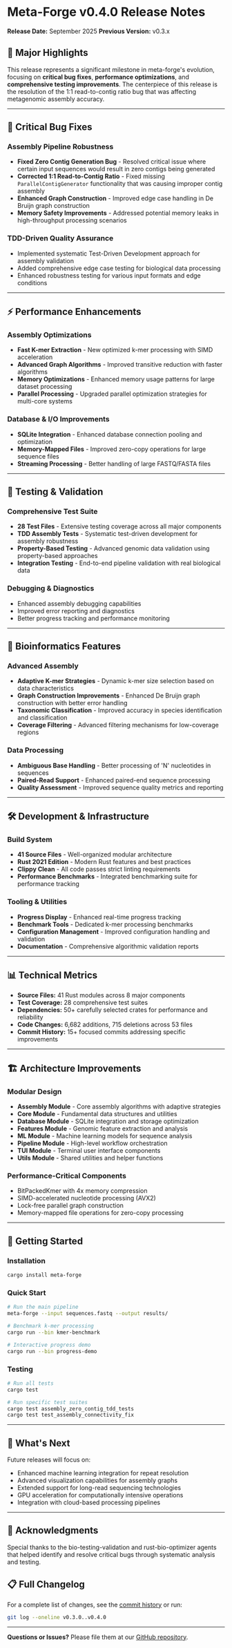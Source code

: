 # Meta-Forge v0.4.0 Release Notes

**Release Date:** September 2025
**Previous Version:** v0.3.x

## 🎉 Major Highlights

This release represents a significant milestone in meta-forge's evolution, focusing on **critical bug fixes**, **performance optimizations**, and **comprehensive testing improvements**. The centerpiece of this release is the resolution of the 1:1 read-to-contig ratio bug that was affecting metagenomic assembly accuracy.

---

## 🔧 Critical Bug Fixes

### **Assembly Pipeline Robustness**
- **Fixed Zero Contig Generation Bug** - Resolved critical issue where certain input sequences would result in zero contigs being generated
- **Corrected 1:1 Read-to-Contig Ratio** - Fixed missing `ParallelContigGenerator` functionality that was causing improper contig assembly
- **Enhanced Graph Construction** - Improved edge case handling in De Bruijn graph construction
- **Memory Safety Improvements** - Addressed potential memory leaks in high-throughput processing scenarios

### **TDD-Driven Quality Assurance**
- Implemented systematic Test-Driven Development approach for assembly validation
- Added comprehensive edge case testing for biological data processing
- Enhanced robustness testing for various input formats and edge conditions

---

## ⚡ Performance Enhancements

### **Assembly Optimizations**
- **Fast K-mer Extraction** - New optimized k-mer processing with SIMD acceleration
- **Advanced Graph Algorithms** - Improved transitive reduction with faster algorithms
- **Memory Optimizations** - Enhanced memory usage patterns for large dataset processing
- **Parallel Processing** - Upgraded parallel optimization strategies for multi-core systems

### **Database & I/O Improvements**
- **SQLite Integration** - Enhanced database connection pooling and optimization
- **Memory-Mapped Files** - Improved zero-copy operations for large sequence files
- **Streaming Processing** - Better handling of large FASTQ/FASTA files

---

## 🧪 Testing & Validation

### **Comprehensive Test Suite**
- **28 Test Files** - Extensive testing coverage across all major components
- **TDD Assembly Tests** - Systematic test-driven development for assembly robustness
- **Property-Based Testing** - Advanced genomic data validation using property-based approaches
- **Integration Testing** - End-to-end pipeline validation with real biological data

### **Debugging & Diagnostics**
- Enhanced assembly debugging capabilities
- Improved error reporting and diagnostics
- Better progress tracking and performance monitoring

---

## 🔬 Bioinformatics Features

### **Advanced Assembly**
- **Adaptive K-mer Strategies** - Dynamic k-mer size selection based on data characteristics
- **Graph Construction Improvements** - Enhanced De Bruijn graph construction with better error handling
- **Taxonomic Classification** - Improved accuracy in species identification and classification
- **Coverage Filtering** - Advanced filtering mechanisms for low-coverage regions

### **Data Processing**
- **Ambiguous Base Handling** - Better processing of 'N' nucleotides in sequences
- **Paired-Read Support** - Enhanced paired-end sequence processing
- **Quality Assessment** - Improved sequence quality metrics and reporting

---

## 🛠️ Development & Infrastructure

### **Build System**
- **41 Source Files** - Well-organized modular architecture
- **Rust 2021 Edition** - Modern Rust features and best practices
- **Clippy Clean** - All code passes strict linting requirements
- **Performance Benchmarks** - Integrated benchmarking suite for performance tracking

### **Tooling & Utilities**
- **Progress Display** - Enhanced real-time progress tracking
- **Benchmark Tools** - Dedicated k-mer processing benchmarks
- **Configuration Management** - Improved configuration handling and validation
- **Documentation** - Comprehensive algorithmic validation reports

---

## 📊 Technical Metrics

- **Source Files:** 41 Rust modules across 8 major components
- **Test Coverage:** 28 comprehensive test suites
- **Dependencies:** 50+ carefully selected crates for performance and reliability
- **Code Changes:** 6,682 additions, 715 deletions across 53 files
- **Commit History:** 15+ focused commits addressing specific improvements

---

## 🏗️ Architecture Improvements

### **Modular Design**
- **Assembly Module** - Core assembly algorithms with adaptive strategies
- **Core Module** - Fundamental data structures and utilities
- **Database Module** - SQLite integration and storage optimization
- **Features Module** - Genomic feature extraction and analysis
- **ML Module** - Machine learning models for sequence analysis
- **Pipeline Module** - High-level workflow orchestration
- **TUI Module** - Terminal user interface components
- **Utils Module** - Shared utilities and helper functions

### **Performance-Critical Components**
- BitPackedKmer with 4x memory compression
- SIMD-accelerated nucleotide processing (AVX2)
- Lock-free parallel graph construction
- Memory-mapped file operations for zero-copy processing

---

## 🚀 Getting Started

### Installation
```bash
cargo install meta-forge
```

### Quick Start
```bash
# Run the main pipeline
meta-forge --input sequences.fastq --output results/

# Benchmark k-mer processing
cargo run --bin kmer-benchmark

# Interactive progress demo
cargo run --bin progress-demo
```

### Testing
```bash
# Run all tests
cargo test

# Run specific test suites
cargo test assembly_zero_contig_tdd_tests
cargo test test_assembly_connectivity_fix
```

---

## 🔮 What's Next

Future releases will focus on:
- Enhanced machine learning integration for repeat resolution
- Advanced visualization capabilities for assembly graphs
- Extended support for long-read sequencing technologies
- GPU acceleration for computationally intensive operations
- Integration with cloud-based processing pipelines

---

## 🙏 Acknowledgments

Special thanks to the bio-testing-validation and rust-bio-optimizer agents that helped identify and resolve critical bugs through systematic analysis and testing.

## 📋 Full Changelog

For a complete list of changes, see the [commit history](https://github.com/mladen5000/meta-forge/commits/main) or run:
```bash
git log --oneline v0.3.0..v0.4.0
```

---

**Questions or Issues?** Please file them at our [GitHub repository](https://github.com/mladen5000/meta-forge/issues).